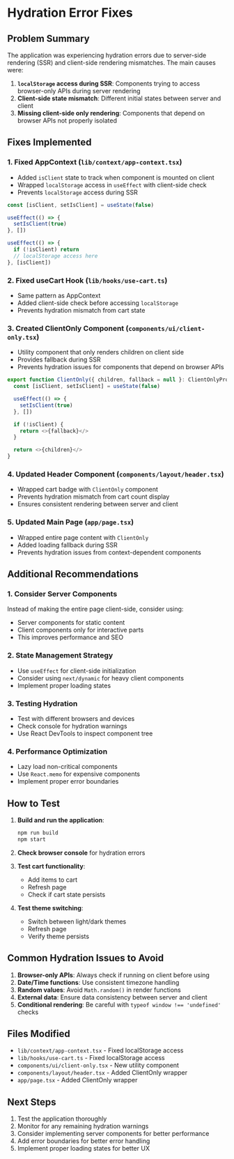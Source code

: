 # Hydration Error Fixes

## Problem Summary
The application was experiencing hydration errors due to server-side rendering (SSR) and client-side rendering mismatches. The main causes were:

1. **`localStorage` access during SSR**: Components trying to access browser-only APIs during server rendering
2. **Client-side state mismatch**: Different initial states between server and client
3. **Missing client-side only rendering**: Components that depend on browser APIs not properly isolated

## Fixes Implemented

### 1. Fixed AppContext (`lib/context/app-context.tsx`)
- Added `isClient` state to track when component is mounted on client
- Wrapped `localStorage` access in `useEffect` with client-side check
- Prevents `localStorage` access during SSR

```typescript
const [isClient, setIsClient] = useState(false)

useEffect(() => {
  setIsClient(true)
}, [])

useEffect(() => {
  if (!isClient) return
  // localStorage access here
}, [isClient])
```

### 2. Fixed useCart Hook (`lib/hooks/use-cart.ts`)
- Same pattern as AppContext
- Added client-side check before accessing `localStorage`
- Prevents hydration mismatch from cart state

### 3. Created ClientOnly Component (`components/ui/client-only.tsx`)
- Utility component that only renders children on client side
- Provides fallback during SSR
- Prevents hydration issues for components that depend on browser APIs

```typescript
export function ClientOnly({ children, fallback = null }: ClientOnlyProps) {
  const [isClient, setIsClient] = useState(false)

  useEffect(() => {
    setIsClient(true)
  }, [])

  if (!isClient) {
    return <>{fallback}</>
  }

  return <>{children}</>
}
```

### 4. Updated Header Component (`components/layout/header.tsx`)
- Wrapped cart badge with `ClientOnly` component
- Prevents hydration mismatch from cart count display
- Ensures consistent rendering between server and client

### 5. Updated Main Page (`app/page.tsx`)
- Wrapped entire page content with `ClientOnly`
- Added loading fallback during SSR
- Prevents hydration issues from context-dependent components

## Additional Recommendations

### 1. Consider Server Components
Instead of making the entire page client-side, consider using:
- Server components for static content
- Client components only for interactive parts
- This improves performance and SEO

### 2. State Management Strategy
- Use `useEffect` for client-side initialization
- Consider using `next/dynamic` for heavy client components
- Implement proper loading states

### 3. Testing Hydration
- Test with different browsers and devices
- Check console for hydration warnings
- Use React DevTools to inspect component tree

### 4. Performance Optimization
- Lazy load non-critical components
- Use `React.memo` for expensive components
- Implement proper error boundaries

## How to Test

1. **Build and run the application**:
   ```bash
   npm run build
   npm start
   ```

2. **Check browser console** for hydration errors

3. **Test cart functionality**:
   - Add items to cart
   - Refresh page
   - Check if cart state persists

4. **Test theme switching**:
   - Switch between light/dark themes
   - Refresh page
   - Verify theme persists

## Common Hydration Issues to Avoid

1. **Browser-only APIs**: Always check if running on client before using
2. **Date/Time functions**: Use consistent timezone handling
3. **Random values**: Avoid `Math.random()` in render functions
4. **External data**: Ensure data consistency between server and client
5. **Conditional rendering**: Be careful with `typeof window !== 'undefined'` checks

## Files Modified

- `lib/context/app-context.tsx` - Fixed localStorage access
- `lib/hooks/use-cart.ts` - Fixed localStorage access
- `components/ui/client-only.tsx` - New utility component
- `components/layout/header.tsx` - Added ClientOnly wrapper
- `app/page.tsx` - Added ClientOnly wrapper

## Next Steps

1. Test the application thoroughly
2. Monitor for any remaining hydration warnings
3. Consider implementing server components for better performance
4. Add error boundaries for better error handling
5. Implement proper loading states for better UX

